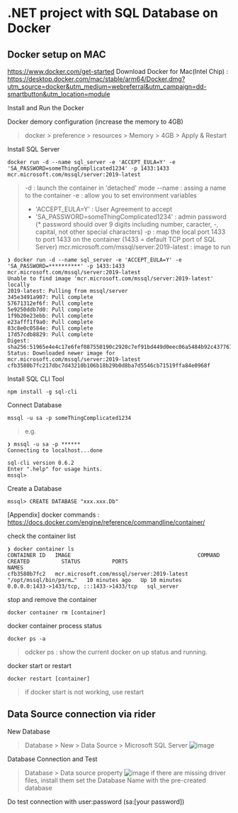 # .NET project with SQL Database on Docker

## Docker setup on MAC

https://www.docker.com/get-started
Download Docker for Mac(Intel Chip) : https://desktop.docker.com/mac/stable/arm64/Docker.dmg?utm_source=docker&utm_medium=webreferral&utm_campaign=dd-smartbutton&utm_location=module

Install and Run the Docker

Docker demory configuration (increase the memory to 4GB)
> docker > preference > resources > Memory > 4GB > Apply & Restart

Install SQL Server
```
docker run -d --name sql_server -e 'ACCEPT_EULA=Y' -e 'SA_PASSWORD=someThingComplicated1234' -p 1433:1433 mcr.microsoft.com/mssql/server:2019-latest
```
> -d : launch the container in 'detached' mode
> --name : assing a name to the container
> -e : allow you to set environment variables
>   - 'ACCEPT_EULA=Y' : User Agreement to accept
>   - 'SA_PASSWORD=someThingComplicated1234' : admin password (* password should over 9 digits including number, caracter, -, capital, not other special characters)
> -p : map the local port 1433 to port 1433 on the container (1433 = default TCP port of SQL Server)
> mcr.microsoft.com/mssql/server:2019-latest : image to run

```
❯ docker run -d --name sql_server -e 'ACCEPT_EULA=Y' -e 'SA_PASSWORD=**********' -p 1433:1433 mcr.microsoft.com/mssql/server:2019-latest
Unable to find image 'mcr.microsoft.com/mssql/server:2019-latest' locally
2019-latest: Pulling from mssql/server
345e3491a907: Pull complete
57671312ef6f: Pull complete
5e9250ddb7d0: Pull complete
1f9b20e23ebb: Pull complete
e23afff1f9a0: Pull complete
83c8e0c0584e: Pull complete
17d57cdb8829: Pull complete
Digest: sha256:51965e4e4c17e6fef087550190c2920c7ef91bd449d0eec06a5484b92c437767
Status: Downloaded newer image for mcr.microsoft.com/mssql/server:2019-latest
cfb3580b7fc217dbc7d43210b106b18b29b0d8ba7d5546cb71519ffa84e0968f
```

Install SQL CLI Tool
```
npm install -g sql-cli
```

Connect Database
```
mssql -u sa -p someThingComplicated1234
```
> e.g.
```
❯ mssql -u sa -p ******
Connecting to localhost...done

sql-cli version 0.6.2
Enter ".help" for usage hints.
mssql>
```

Create a Database
```
mssql> CREATE DATABASE "xxx.xxx.Db"
```

[Appendix]
docker commands : https://docs.docker.com/engine/reference/commandline/container/

check the container list
```
❯ docker container ls
CONTAINER ID   IMAGE                                        COMMAND                  CREATED          STATUS          PORTS                                       NAMES
cfb3580b7fc2   mcr.microsoft.com/mssql/server:2019-latest   "/opt/mssql/bin/perm…"   10 minutes ago   Up 10 minutes   0.0.0.0:1433->1433/tcp, :::1433->1433/tcp   sql_server
```

stop and remove the container
```
docker container rm [container]
```

docker container process status
```
docker ps -a
```
> odcker ps : show the current docker on up status and running.

docker start or restart
```
docker restart [container]
```
> if docker start is not working, use restart


## Data Source connection via rider
New Database 
> Database  > New > Data Source > Microsoft SQL Server
![image](https://user-images.githubusercontent.com/59367560/124370835-51673480-dc73-11eb-9265-a3444aaaed77.png)

Database Connection and Test
> Database > Data source property
![image](https://user-images.githubusercontent.com/59367560/124370855-98edc080-dc73-11eb-8bb6-b3bfd8a5ea79.png)
> if there are missing driver files, install them
> set the Database Name with the pre-created database

Do test connection with user:password (sa:[your password])
